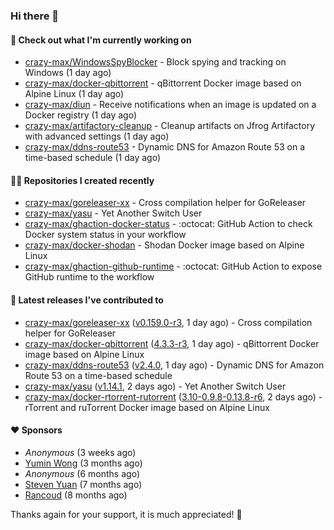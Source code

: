 ### Hi there 👋

#### 👷 Check out what I'm currently working on

- [crazy-max/WindowsSpyBlocker](https://github.com/crazy-max/WindowsSpyBlocker) - Block spying and tracking on Windows (1 day ago)
- [crazy-max/docker-qbittorrent](https://github.com/crazy-max/docker-qbittorrent) - qBittorrent Docker image based on Alpine Linux (1 day ago)
- [crazy-max/diun](https://github.com/crazy-max/diun) - Receive notifications when an image is updated on a Docker registry (1 day ago)
- [crazy-max/artifactory-cleanup](https://github.com/crazy-max/artifactory-cleanup) - Cleanup artifacts on Jfrog Artifactory with advanced settings (1 day ago)
- [crazy-max/ddns-route53](https://github.com/crazy-max/ddns-route53) - Dynamic DNS for Amazon Route 53 on a time-based schedule (1 day ago)

#### 👨‍💻 Repositories I created recently

- [crazy-max/goreleaser-xx](https://github.com/crazy-max/goreleaser-xx) - Cross compilation helper for GoReleaser
- [crazy-max/yasu](https://github.com/crazy-max/yasu) - Yet Another Switch User
- [crazy-max/ghaction-docker-status](https://github.com/crazy-max/ghaction-docker-status) - :octocat: GitHub Action to check Docker system status in your workflow
- [crazy-max/docker-shodan](https://github.com/crazy-max/docker-shodan) - Shodan Docker image based on Alpine Linux
- [crazy-max/ghaction-github-runtime](https://github.com/crazy-max/ghaction-github-runtime) - :octocat: GitHub Action to expose GitHub runtime to the workflow

#### 🚀 Latest releases I've contributed to

- [crazy-max/goreleaser-xx](https://github.com/crazy-max/goreleaser-xx) ([v0.159.0-r3](https://github.com/crazy-max/goreleaser-xx/releases/tag/v0.159.0-r3), 1 day ago) - Cross compilation helper for GoReleaser
- [crazy-max/docker-qbittorrent](https://github.com/crazy-max/docker-qbittorrent) ([4.3.3-r3](https://github.com/crazy-max/docker-qbittorrent/releases/tag/4.3.3-r3), 1 day ago) - qBittorrent Docker image based on Alpine Linux
- [crazy-max/ddns-route53](https://github.com/crazy-max/ddns-route53) ([v2.4.0](https://github.com/crazy-max/ddns-route53/releases/tag/v2.4.0), 1 day ago) - Dynamic DNS for Amazon Route 53 on a time-based schedule
- [crazy-max/yasu](https://github.com/crazy-max/yasu) ([v1.14.1](https://github.com/crazy-max/yasu/releases/tag/v1.14.1), 2 days ago) - Yet Another Switch User
- [crazy-max/docker-rtorrent-rutorrent](https://github.com/crazy-max/docker-rtorrent-rutorrent) ([3.10-0.9.8-0.13.8-r6](https://github.com/crazy-max/docker-rtorrent-rutorrent/releases/tag/3.10-0.9.8-0.13.8-r6), 2 days ago) - rTorrent and ruTorrent Docker image based on Alpine Linux

#### ❤️ Sponsors
- _Anonymous_ (3 weeks ago)
- [Yumin Wong](https://github.com/itsbagpack) (3 months ago)
- _Anonymous_ (6 months ago)
- [Steven Yuan](https://github.com/syuan100) (7 months ago)
- [Rancoud](https://github.com/rancoud) (8 months ago)

Thanks again for your support, it is much appreciated! 🙏
